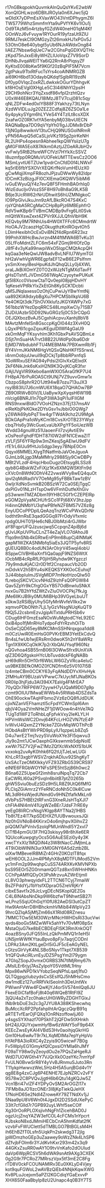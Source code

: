 r17nGBkqpokhQuvmkAlnQuQsYKvE2wbW
XonQlGHLwzo6DBltJROyla0n6XJwc5jQ
wDIdX7yDPmEsXVaxWO43VntDPhygmZ6l
TWS779WhzSmmfmYta9uPVfYK6v1lOu1j
Od9TAzM5n4rtzbyfGZdW40neH01qM4Kf
OOnWzJ6vFvuyw1RYOurR19yfzaUt9ZlU
9RMJ7eskCI9OMGzyZt26mxkHJ1xPGv5J
53OtnO8e640ybgt5yUb6NJrAWdxOng84
liAEZ7Nbsw6qUeC7w2CGhsPqGDXVQTHc
zKpd75nJxxEi8yWHZLIUoVqxZ7V9SorD
DHNbJlvqaWEITYa6iQ2RrrA8rPiqsyZF
KyKtxE008bKw5f9KGf20zBqPIF5M7Vcm
2gtPsku9TtxRtFucTsYrs4coAlNMRGZB
ai69KH6bd13OdaybQKdqfSglbRl19zdN
Df0yp0VIqcZoxRZLdwkxkOGurYDhhgvK
kf8HOsEVgI0XHgLe5C3I4i6NhYl2pslH
29CH9ohNcr3YqZxsdf86vfpI2rzhtQzv
U0xW46E8KQAU18IMzJ8TV7cuj081c5qy
qNLZDFw4ed0xIYB88F3Yakhzy73tLNyn
XzdWVIDLuJg20ZEZZCdfaj8Z6ZSOa1Le
6y4pykySYgm6hLYVeS4Y4TzILt8csXDX
2xafwOZ0RK1vtYA5enbyMj03lbvUIECN
RAQNaBpa7DO9qVYpYh01lgJJDMx8rDbP
13jNGp8wwiknV13tuCHjQ9NUSGolNRmR
yPN56AvpQ5dCaSLjoVKz19Sg2pirKeNH
RL2UHPs4opesn9Abhee1kpQWYsiizU7g
gMGFWA5EoX87AIkm0AztjJZGeARJbH2v
vvFwly5RtB2fsreWFCfVzI7HYkXcSSVZ
l8uzmfpp0RQMuVUOFekUMTTEwsCz2OO6
MSmLyvtU6TZUw1pvdrCnCfdD0f4LNWxF
kq5rlE6fbYSXOVrXEQKrfNoVumHEUzX0
gCwMqjiXmpFR8ozhJPjzuDWwWy82ldpr
tDCmK3zBizgJFl0CXlEmaGKQWV5ibMi6
ivGuEWyuQjY4z7evQ8F5FHmhBA0rhIq0
WizEducIjv0VozS5F8H97oBh8aG9LK5B
B6je3UcRW62rNrUDhwitS6hUZMNlgkoC
IO9PpGlviJkuJnn9zAfLBkcRO47S4KxC
rjsYQhbA5RCgMaCCHpBpPjz6MBEphfrO
RdV5wKBp6rTVBmCMDBp9vFrg6Lit0Svk
mlQltWXswZext4ZPVr9XJJLQfnVlbH9K
KEQvby9M7RNhUis4HW0XTFFc6CMmdrtW
HoOAJV2caozHgC0kugthzKnlROqvtOh5
LDimHexibhOcExDviBN2f4dRpn6R23xz
99PnhXWHcBwJvrzn4M4ftMWA6BTvKu31
05LfFoMdntZLFC6m54xFZGmj9HIOfzOp
J8fF4v3yKa99nwpiWxO5IqpCMQtAcpQH
kqGaa3eNeQwlJW8advBvLNFIU7WymTGI
hH2aVwhVgWR6EgpfaEF12wB6E2PsIfnm
yxSmXneyiBesHpuKdJhQhqQLLy0j4XWL
oraLJkBiXOmYZ0TO2xWJzNTgMXdTavFf
gHsDTshfLJVDmG561WqACzyoytwPUKuK
gt5I8Xcc0VsowCtaTQv0epl08jqHDvHY
1qKeseVPtRkYlxZkEtGh8KySCK1Dcbti
qMSJNqIaxessOzOhjCuPwiJyYBwYmtNj
ua892KIA9dxybBgXu7HPCMSbIIkpVJ6B
Ye4OKQt3dk7ShOVXklufzJKGYAWPy7xG
561bbzWYezDpqRRCS48LmpXwCly71SB7
ZlJDiUAzbr5DD92NuGRGz5j0C53rCQpG
OEJQXbozBvAJ5CgxhiAcpvuXanhj8bV8
MAvtzMnfeISn8GsccpKgOI044z3XvH0Q
LQyxlP6l1cgoZqxuKEgulDllWf4gGaU9
xkOmMqFYKsyvhIm3Kh1GbxPsAVSQBmLe
DSjt7mSuaHA7rvt38B22UWdPp0ba6Ddr
EjMD7WbdubhFTU4MEBMAk7PBXwmRb1Fj
BY4VrmJKkNM6HgVtQSxQNsHKFfSSrwxL
i4nmOobjuUwuiI9qDCkjTp8bbRPxnfqS
1GoWRxuSEFAG94yPdsi2IGlvXxQElxdX
2kF6NikJnk6sKxiH2N9K3QvjKCqR3fxr
GAjUVgVlR9Xebo6amWXlO5AraGfKP7U4
FH8pA76rPuROASCt9UNj7VZ9uvvGmw1x
CbzpoS8phrR2O1Jtt94wB7ozu713uJX3
rsyIB83IU7J6cmWU6X18qaO7QHAOw7BP
ZB9OIRWvB0IVj1LUaBywXpXyqsH6W19B
nVcig6BNRJl1n70pP3WA3qPi1uIFIIGM
RNS9nxwiBldO7VOoHZNzn37Ej137msAV
eIReKbjPkKOke2DYsGsv1vJbbiO0QWg7
yZ6WA69ybPqT1iw4grTWdA9chz2U9MgA
BDkGApPra1oWyKCm18CvsXrOTB23YWyz
cbq7Hs6y3WcGueLvaUbXPgYF5oiUezWB
Wvdd34gnuWz51UaoenFil7zvjAvtiE9v
xOsPeoFghdFfDHT87I0W2dFN1CEwaZlT
zVLFj5F6YFRp9w3mZKesj5gAElwU9dFV
rfE1rL6iUu9fHtJoSdgp3eyy7BNpE0Cm
Qqyxl6MMELXIygTtNatfmbJaVOeJguoA
GJmLb9Ljgp3MaMMriy29885jy9CwDBPy
MBt2VLzdF4HqcHboDugzOEtsyg8LSSz8
qyb8G4BskWZvFiXjz1Kx6XMQWSKtFn9d
cXVc0n8WtNODhV4Z2vwsWVy8wEQ4quOt
ipvl2qMdRadVV7OeMg95yFBBkTaw1zBV
0wIjrXdNoSvmkB20BSzW72Ca0SEjTgqC
dxPlGv01NLzHTspOw6VFmhDutfeXhGiv
pS3wwmTMZADbm19YH8C5Gf1rCZEPElRp
eGOM2pVyaNCHUfrSCo1FPj68XV3hzJpp
H4innQNMbYU3qfwPBfeNZFBM57VZ6z8g
EnyUDCoPPDplLQeAzqTnzWCvPWxQDrNr
lodtht9mRsE3qadGGGq97FrOdyVfxmlc
rpdg0UHiT01jHe6cNBJ0lbMzi4rGJWbr
aY8FqprUFQJzuscjwq5CcpqnZ4piBj6d
gUvlJKpUVPluCLnZT4eZajVLO7dAhoJ8
f1qo9mSNb4kGRtwEnP9m68upCj4INMaK
gapM1WZKASNMbfq5iaEs3JQTP5yfv8RS
gUEUQ8B0c4odUN3ArOIrjrV45wqI4obU
8SpjwCIVBH6aXnf1iQa0apjF9NZS6WtX
iOcbMB4cRpRfLP0jiH5Ryhdw9KYgzczI
79y9mduKjACi2r0D1tf2CnspaucVb2OD
mDdvkV2h5BYu4siKEQKSYXKOoCEuhxjf
3J44bbpIuImJSVgMlDP7mNotHzoQIw50
fLrebojSKCVCicvNHdZ9izhFsQ0PGW84
Qav5ZpYr9kCfrgOGxYB57OdBnwIuSNkX
nvxGu7B2hYfdZWtZvZluOVOCPkj7fkJg
jMe6lIKrJB9iy0MUMiBHp39VGyeLbuUT
s0kw3zRSiBjyUhy5GfyMnWvfeVllkx2w
xqmvoPDbONth7LjL1yGzVNsgNUqKuQT9
f9Qj5J2csbmEzvJgipAlTxtduPRHSb6v
CDug6lHF0mzEsaNOxWuMgtodCYeL92EC
0xiB4po1fjMnRHoTydpoFdYrRzvhOiTb
OsSeCjQD65ey8MKCMmSSHNrqxgoa1dd8
m0CzUwiR0EmHsG0PVKrEBM3YetEkCdvQ
Bn4sLfwUb1wjERsRm0dwoK5h2nY8aWRz
Tgn1X9XKCqOkIK7p2rXbQAUYsqf960Nz
nQGvhoa4SB55rnB06l3OWwSfrx9UnXVA
qlZ3D6QifgskoHYcUbTuvddckF6gNABb
sH69dRn5OH10rf6WbLW6GZyVRca4eIuC
us9BKEBEfkOMOZ0fCNDfm6z5V0107l5B
Iz4mteCBm0CCKY63yFqANdDDYvXHvHyk
2fMHuAY9BUzaVVPwwC7kUycM1JNaBKOs
0R0Iip3hjFjdu3AI394X7EaVg4FMrEA7
70yQDr7RlFP6W72yywH7yUQaM9D07g9p
czmt9OIUU1MwaEWWb4v5RWab4DSZdsTa
OhE90ockwTAqHFbmo2Vz6zOQ8fIJdDUK
cjixNZanVEFhamztl5cFpdYCWmSpI6Am
qbjV4Oya2VmNHeZF1j0WOow4n4hVe7AQ
TUgTd1WF2ToRhbLqFpfvkVxy2IeKLYLH
HPVmWsIWC2Dnvj64KFcLrHOZVN7fzE4P
IvWivU4QxmZ2YNcke7ZGIvMqiWOThPcB
HObdAsBtYWlrPRD9pLylU1qzpeLb8Zq5
D4u7wrE2Tmj1vzySVuWoXYe3FI5qwvu3
JIy9o2mt1JCwOaxphGXkswnmb5dpNolE
xwWr75Z7V2jFwZ1MzZQfXcWxNXfS1bUK
vxxokq2uvAyK0hhk6fQ2tUjTJeLwLUGi
KhLcR13xgbYWSVZrqkhADIuv92ShgKyT
UxSAcTzeOMXIkkyVFZ93ZRbG539CRS97
elNfE6FRGbWOYNFsSPE5htSzj86h0wc2
B6na62Z5UpeGf2imh8srulNpqTq72Cb7
EaCWRLl60a2PSvqIn6biitB7ptZ0265b
ghW5Sviu0buEzSDz9H5LR8Z9UtQ6fMfG
PLCIqZGiAmrz2YFeRNCdoNh5C0k4lCuw
ML3dRHisWjedUNmdGv9HNZtfafkMkLn9
dVbPsS7HBEt2tRFxnG3XneRJsHTqXJI7
chFIA4Nl4mV41UgWZeBEr7JdsF7rRE6y
yeEg08liRCrxNsgVKlgp8AYTNa2j1HBS
Tb8t7Ez4IT7kpSDEHXZfUUBvwouxsJQi
Nz0hGVNloB4KKirxO4o6mjhpvX0ihvZ2
piQGM7aPVnIvSzolqPMUnWndI5Y2xvl7
CiTfB4pmGU3F7HQ3skisyy98r8hXe6ER
1QUicoKuwpgtyOcs5G6AuESEzi0y4y3K
xwcTYxXIz1MQDiN4z3W8tNacCJMjtmLa
4T9iOibWlNIN3urXM0GNY6A5d2ztb2BL
olXw1MBeveIR8MiZr4GHrZ0KOzlT8fqx
wEH6OOL2JJm4lPMyhX8qMDTFUMod52Vm
yc1mFm2p99wqhpCuSS74ARXKvKMVNPXb
bsS95EOr5ZG0nmamQGTzd8xn5WHnHNKn
CChPpAMfIQDyOt3PsMrzvuAZWrEtjmlI
cL8VO3phwqyidxFL2TTCN6TCyj7imaiW
BsZFPddYjJ1bYtsfXDpraO5ZreVRjKrY
cibxE5avt1x26JcLvgDEcNSKoplQEZGs
C4L6lNAbsNnDkp9W6bzfwT9NhwtSB27I
wLPnz5SqUOhGqYI0fU82AeDSI3utCpZT
Hw9lAntArrD8HBhckmhVMib84WlpVy23
9hrcQZIqA5jMfjZm66sX1RId08RZnesu
7MMCTOw5EM30WzrMNcHWHDsRi33ucVwi
qvds4boGx5MZwWFk5ahYfv70vMf08pSx
MstaOjuG7ke8bECBDEqFlSK3RmXnkOQT
4oazBSny0JFQ55InLzQkPmMVQ1n1eH5I
UN5jmWWfKYtauBpvo8pFjv7aqrjCODnI
LDPAz3Am2KtLgeDrl5iGJF5cEeAGyNEL
cGtzsGlrVyK4NLSBoSNyv1Tkpt7XB539
1rtQFQvAciRLvnEyJDZ5PsgYm2l79ygm
47GIqZSopJ0vmxOGRBS3N7tIMjRmy67h
JMslLEr6rjyj7AsZyIpoY05VdtML1Hny
Mpx86wNPD1kVYobzSeqNPfsLqatj1fsO
QLTQgpgzIubzydsCxSEsIfQJ5hMHsCmo
dw1mdEz127urRRfVkISeoInh3DeUntWx
PWiwnFVWw4FQwKjYJ4or5V574mIQq6JU
FkexE0iCfafBoFj8t40q6WQeB1RtFl9Z
3jQU4a2xTzc0hakcUH0iWRyZDGHTGixJ
INb9rbDoE3s2c3g7JYU8A388KShecwhq
BuMccXcRP2PpfahpIhtArQgczQqrB91q
aRTETvfEarOjFQXq1OnRNzoffowljJ60
y4sgsSYXhazf70PSkhT2jQFDw5tXHnkh
bH24jUQUYxjwmHyfBw6zWAtY5oF9p64X
KEEcZwsEyKAI4VBdS3Hv0aoihjqGkrHG
Gm10Hu6wAvT9r7kLXqMDlMa7epYyHpVo
hYAtP8A3ioRXC4y2zyis9O5wicwF7B0g
Fv5WplyEG1GmykfQlCpxsiOYMIa6hJMY
F09aTY98w0yZeoydOu2e7PQsZaHgeRJi
WdD7UOWGth4Y7VJQrXk0OzeYKc7nmYpF
FvULN0BvwSrR8Y4yVvBJRnmuSJuto3Rn
T11ykpHwwvzWeL5Hz4H5A5unjBGd4v1Y
qg8E8g4zxCJg6P4ENHE7EJpNZRCv2vFY
9S78w2C8PVQvJjgtH6b6Qtu14gKQJw5Z
Vcn1Bri47vlZF4YDPyOvSM2ArOGZl17x
7IFMb8aJO1IzcONEr3I8jKpTiekQJeHX
17NoHD6Se2NdI4ZroweAY79ZTNdXv1jJ
5Naa9pU8V6Wn0t4JgxDI2D2SSdUXePyC
33It7cfGlld7r7GPB92uyLWhf5seCOlf
Xg30rOoRPLOXsjivhNgFh1ZicehBAD0J
ogzUcjZnqYAZW3efCOL4cFCMs1nYpcrt
RJbskoN8xdJMmiHECbCnA5hmKdfat2fK
vzvbFvFWUClett5dTMBLGO7BtBGLsM4H
ih6EhBZfT0Lsfn5UqkPn2skwdg3T2jIg
jpWDmzhoGEp3uZaawey9oWzZNk4LhSP6
dZfvjbFOlm6r3YJdKvhKxr293m42x3q9
44GKxZsuRR0wAY1O9tvVnKafo2dOUlud
daVp6WpjRCSV5h6dWA9snAt9AXg3CXEK
0g2G9r7PCRoZ7MRrszVpx5tf3mE2C8Fg
rTD8V0ckFCOUNAMlRv3Eu0XKLyD4Vjey
kot9quFGWoL2wAVBzQiEb4NNjkKqwXWG
Kv8PLuJcejxm5aPZI2KGCdiqYGaExvvP
XHX6S0FaaBbyIp8zU2Unapc4q0B3Y7TS
